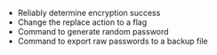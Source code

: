* Reliably determine encryption success
* Change the replace action to a flag
* Command to generate random password
* Command to export raw passwords to a backup file